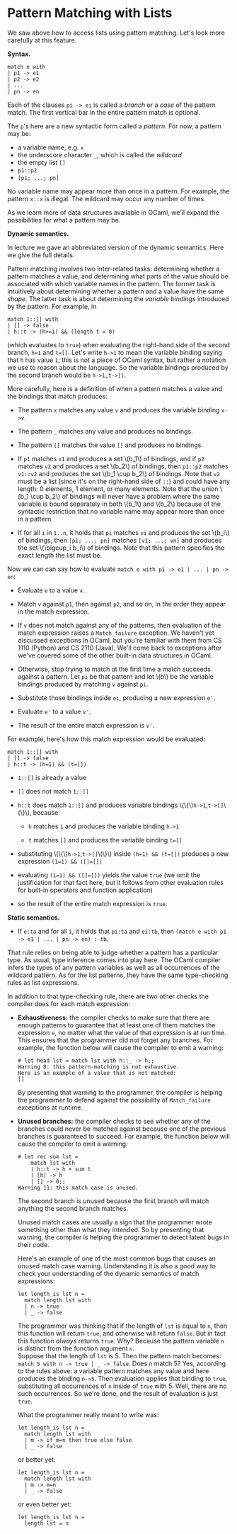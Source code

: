 # Pattern Matching with Lists

We saw above how to access lists using pattern matching.  Let's 
look more carefully at this feature.

**Syntax.**
```
match e with
| p1 -> e1
| p2 -> e2
| ...
| pn -> en
```

Each of the clauses `pi -> ei` is called a *branch* or a *case* of
the pattern match.  The first vertical bar in the entire pattern match 
is optional.

The `p`'s here are a new syntactic form called a *pattern*.  For now,
a pattern may be:

* a variable name, e.g. `x`
* the underscore character `_`, which is called the *wildcard*
* the empty list `[]`
* `p1::p2`
* `[p1; ...; pn]`

No variable name may appear more than once in a pattern.  For example,
the pattern `x::x` is illegal.  The wildcard may occur any number of times.

As we learn more of data structures available in OCaml, we'll expand
the possibilities for what a pattern may be.

**Dynamic semantics.**

In lecture we gave an abbreviated version of the dynamic semantics.
Here we give the full details.

Pattern matching involves two inter-related tasks:  determining whether
a pattern matches a value, and determining what parts of the value
should be associated with which variable names in the pattern. The
former task is intuitively about determining whether a pattern and a
value have the same *shape*.  The latter task is about determining the
*variable bindings* introduced by the pattern.  For example, in
```
match 1::[] with
| [] -> false
| h::t -> (h>=1) && (length t = 0)
```
(which evaluates to `true`)
when evaluating the right-hand side of the second branch, `h=1` and `t=[]`.
Let's write `h->1` to mean the variable binding saying that `h` has value `1`;
this is not a piece of OCaml syntax, but rather a notation we use to
reason about the language.  So the variable bindings produced 
by the second branch would be `h->1,t->[]`.

More carefully, here is a definition of when a pattern matches a value
and the bindings that match produces:

* The pattern `x` matches any value `v` and produces the variable 
  binding `x->v`.
  
* The pattern `_` matches any value and produces no bindings.

* The pattern `[]` matches the value `[]` and produces no bindings.

* If `p1` matches `v1` and produces a set \\(b_1\\) of bindings,
  and if `p2` matches `v2` and produces a set \\(b_2\\) of bindings,
  then `p1::p2` matches `v1::v2` and produces the set \\(b_1 \cup b_2\\)
  of bindings. Note that `v2` must be a list (since it's on the
  right-hand side of `::`) and could have any length:  0 elements, 1
  element, or many elements. Note that the union \\(b_1 \cup b_2\\) of
  bindings will never have a problem where the same variable is bound
  separately in both \\(b_1\\) and \\(b_2\\) because of the syntactic
  restriction that no variable name may appear more than once in a
  pattern.

* If for all `i` in `1..n`, it holds that `pi` matches `vi` and produces 
  the set \\(b_i\\) of bindings, then `[p1; ...; pn]` matches `[v1; ...;
  vn]` and produces the set \\(\bigcup_i b_i\\) of bindings. Note that
  this pattern specifies the exact length the list must be.

Now we can can say how to evaluate `match e with p1 -> e1 | ... | pn -> en`:

* Evaluate `e` to a value `v`.

* Match `v` against `p1`, then against `p2`, and so on, in the order they
  appear in the match expression.

* If `v` does not match against any of the patterns, then evaluation of
  the match expression raises a `Match_failure` exception.
  We haven't yet discussed exceptions in OCaml, but you're familiar with
  them from CS 1110 (Python) and CS 2110 (Java).  We'll come back to exceptions
  after we've covered some of the other built-in data structures in OCaml.

* Otherwise, stop trying to match at the first time a match succeeds
  against a pattern.  Let `pi` be that pattern and let \\(b\\) be the
  variable bindings produced by matching `v` against `pi`.
  
* Substitute those bindings inside `ei`, producing a new expression `e'`.
  
* Evaluate `e'` to a value `v'`.  

* The result of the entire match expression is `v'`.
  
For example, here's how this match expression would be evaluated:
```
match 1::[] with
| [] -> false
| h::t -> (h=1) && (t=[])
```

* `1::[]` is already a value

* `[]` does not match ``1::[]``

* `h::t` does match `1::[]` and produces variable bindings 
   \\(\\{\\)`h->1`,`t->[]`\\(\\}\\), because:
  
  - `h` matches `1` and produces the variable binding `h->1`
  
  - `t` matches `[]` and produces the variable binding `t=[]`
  
* substituting \\(\\{\\)`h->1`,`t->[]`\\(\\}\\) inside `(h=1) && (t=[])`
  produces a new expression `(1=1) && ([]=[])`
  
* evaluating `(1=1) && ([]=[])` yields the value `true` 
  (we omit the justification for that fact here, but it follows from
  other evaluation rules for built-in operators and function application)

* so the result of the entire match expression is `true`.
 
**Static semantics.**

* If `e:ta` and for all `i`, it holds that `pi:ta` and `ei:tb`,
  then `(match e with p1 -> e1 | ... | pn -> en) : tb`.

That rule relies on being able to judge whether a pattern has a
particular type.  As usual, type inference comes into play here. The
OCaml compiler infers the types of any pattern variables as well as all
occurrences of the wildcard pattern.  As for the list patterns, they
have the same type-checking rules as list expressions.

In addition to that type-checking rule, there are two other checks
the compiler does for each match expression:

* **Exhaustiveness:**  the compiler checks to make sure that there are
  enough patterns to guarantee that at least one of them matches
  the expression `e`, no matter what the value of that expression
  is at run time.  This ensures that the programmer did not forget
  any branches.  For example, the function below will cause
  the compiler to emit a warning:
  
  ```
  # let head lst = match lst with h::_ -> h;;
  Warning 8: this pattern-matching is not exhaustive.
  Here is an example of a value that is not matched:                              
  []
  ```
 
  By presenting that warning to the programmer, the compiler is helping
  the programmer to defend against the possibility of `Match_failure` 
  exceptions at runtime.
  
* **Unused branches:** the compiler checks to see whether any of the branches
  could never be matched against because one of the previous branches
  is guaranteed to succeed. 
  For example, the function below will cause the compiler to emit a warning:

  ```
  # let rec sum lst = 
      match lst with 
      | h::t -> h + sum t 
      | [h] -> h 
      | [] -> 0;;
  Warning 11: this match case is unused.    
  ```
  
  The second branch is unused because the first branch will match anything
  the second branch matches.
  
  Unused match cases are usually a sign that the programmer wrote something
  other than what they intended.  So by presenting that warning, the compiler 
  is helping the programmer to detect latent bugs in their code.
  
  Here's an example of one of the most common bugs that causes an unused match
  case warning.  Understanding it is also a good way to check your understanding
  of the dynamic semantics of match expressions:

  ```
  let length_is lst n =
	match length lst with
	| n -> true
	| _ -> false
  ```

  The programmer was thinking that if the length of `lst` is equal to `n`,
  then this function will return `true`, and otherwise will return `false`.
  But in fact this function *always* returns `true`.  Why?  Because the
  pattern variable `n` is distinct from the function argument `n`.  
  Suppose that the length of `lst` is 5.  Then the pattern match becomes:
  `match 5 with n -> true | _ -> false`.  Does `n` match 5?  Yes, according
  to the rules above:  a variable pattern matches any value and here produces
  the binding `n->5`.  Then evaluation applies that binding to `true`, 
  substituting all occurrences of `n` inside of `true` with 5.  Well,
  there are no such occurrences.  So we're done, and the result of 
  evaluation is just `true`.

  What the programmer really meant to write was:

  ```
  let length_is lst n =
	match length lst with
	| m -> if m=n then true else false
	| _ -> false
  ``` 

  or better yet:

  ```
  let length_is lst n =
	match length lst with
	| m -> m=n
	| _ -> false
  ``` 

  or even better yet:

  ```
  let length_is lst n =
	length lst = n
  ``` 
 